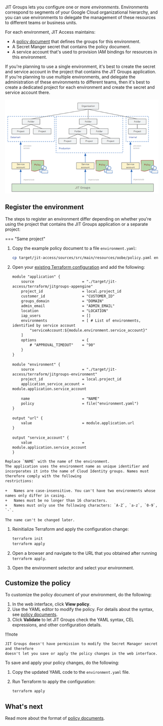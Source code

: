 JIT Groups lets you configure one or more _environments_. Environments correspond to segments of your
Google Cloud organizational hierarchy, and you can use environments to delegate the management of
these resources to different teams or business units.

For each environment, JIT Access maintains:

+   A [policy document](policy-reference.md) that defines the groups for this environment. 
+   A Secret Manger secret that contains the policy document. 
+   A service account that's used to provision IAM bindings for resources in this environment. 

If you're planning to use a single environment, it's best to create the secret and service account in the
project that contains the JIT Groups application. If you're planning to use multiple environments, and delegate the
administration of these environments to different teams, then it's best to create a dedicated project for each
environment and create the secret and service account there.

![Example with 3 environments](images/environments-example.png)


## Register the environment

The steps to register an environment differ depending on whether you're using the project that contains the 
JIT Groups application or a separate project:

=== "Same project"

1.  Copy the example policy document to a file `environment.yaml`:

    ```sh
    cp target/jit-access/sources/src/main/resources/oobe/policy.yaml environment.yaml
    ```

   1.  Open your [existing Terraform configuration](jitgroups-deploy.md) and add the following:

       ```hcl  hl_lines="10 17-24"
       module "application" {
           source                      = "./target/jit-access/terraform/jitgroups-appengine"
           project_id                  = local.project_id
           customer_id                 = "CUSTOMER_ID"
           groups_domain               = "DOMAIN"
           admin_email                 = "ADMIN_EMAIL"
           location                    = "LOCATION"
           iap_users                   = []
           environments                = [ # List of environments, identified by service account
               "serviceAccount:${module.environment.service_account}"
           ]
           options                     = {
               # "APPROVAL_TIMEOUT"    = "90"
           }
       }

       module "environment" {
           source                      = "./target/jit-access/terraform/jitgroups-environment"
           project_id                  = local.project_id
           application_service_account = module.application.service_account
    
           name                        = "NAME"
           policy                      = file("environment.yaml")
       }

       output "url" {
           value                       = module.application.url
       }

       output "service_account" {
           value                       = module.application.service_account
       }
       ```


    Replace `NAME` with the name of the environment. 
    The application uses the environment name as unique identifier and 
    incorporates it into the name of Cloud Identity groups. Names must therefore comply with the following
    restrictions:
 
    +   Names are case-insensitive. You can't have two environments whose names only differ in casing.
    +   Names must be no longer than 16 characters.
    +   Names must only use the following characters: `A-Z`, `a-z`, `0-9`, `-`.

    The name can't be changed later.

1.  Reinitialize Terraform and apply the configuration change:

    ```sh
    terraform init 
    terraform apply 
    ```

1.  Open a browser and navigate to the URL that you obtained after running `terraform apply`.
1.  Open the environment selector and select your environment.

## Customize the policy

To customize the policy document of your environment, do the following:

1.  In the web interface, click **View policy**.
1.  Use the YAML editor to modify the policy. For details about the syntax, see [policy documents](policy-reference.md).
1.  Click **Validate** to let JIT Groups check the YAML syntax, CEL expressions, and other configuration details.

!!!note

    JIT Groups doesn't have permission to modify the Secret Manager secret and therefore
    doesn't let you save or apply the policy changes in the web interface.

To save and apply your policy changes, do the following:

1.  Copy the updated YAML code to the `environment.yaml` file.

1.  Run Terraform to apply the configuration:

    ```sh
    terraform apply 
    ```

## What's next

Read more about the format of [policy documents](policy-reference.md).


